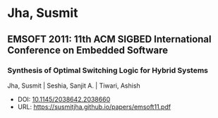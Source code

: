 # Jha, Susmit

## EMSOFT 2011: 11th ACM SIGBED International Conference on Embedded Software

### Synthesis of Optimal Switching Logic for Hybrid Systems
Jha, Susmit | Seshia, Sanjit A. | Tiwari, Ashish
* DOI: [10.1145/2038642.2038660](https://doi.org/10.1145/2038642.2038660)
* URL: <https://susmitjha.github.io/papers/emsoft11.pdf>

